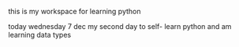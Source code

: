 this is my workspace for learning python

today wednesday 7 dec  my second day to self- learn python and am learning data types
